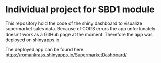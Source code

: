 # Individual project for SBD1 module
This repository hold the code of the shiny dashboard to visualize supermarket sales data.
Because of CORS errors the app unfortunately doesn't work as a GitHub page at the moment. Therefore the app was deployed on shinyapps.io.

The deployed app can be found here: https://romankrass.shinyapps.io/SupermarketDashboard/
